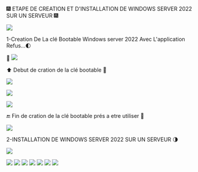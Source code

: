 🎆 ETAPE DE CREATION ET D'INSTALLATION DE WINDOWS SERVER 2022 SUR UN SERVEUR 🎆

<img src=images/windows-server-2022.webp width='' height='' > </img>

1-Creation De La clé Bootable Windows server 2022 Avec L'application Refus...🌓

🧐 <img src=images/Rufus-4.0.webp width='' height='' > </img>


⬆️ Debut de cration de la clé bootable 💾

<img src=images/WA0001.jpg width='' height='' > </img>

<img src=images/WA0002.jpg width='' height='' > </img>

<img src=images/WA0003.jpg width='' height='' > </img>

🔚 Fin de cration de la clé bootable prés a etre utiliser 💾

<img src=images/IMG-20230613-WA0041.jpg width='' height='' > </img>


2-INSTALLATION DE WINDOWS SERVER 2022 SUR UN SERVEUR 🌗

<img src=images/maxresdefault.jpg width='' height='' > </img>

<img src=images/IMG-20230607-WA0005.jpg width='' height='' > </img>
<img src=images/IMG-20230607-WA0006.jpg width='' height='' > </img>
<img src=images/IMG-20230607-WA0007.jpg width='' height='' > </img>
<img src=images/IMG-20230607-WA0008.jpg width='' height='' > </img>
<img src=images/IMG-20230607-WA0009.jpg width='' height='' > </img>
<img src=images/IMG-20230607-WA00010.jpg width='' height='' > </img>
<img src=images/IMG-20230607-WA00011.jpg width='' height='' > </img>





